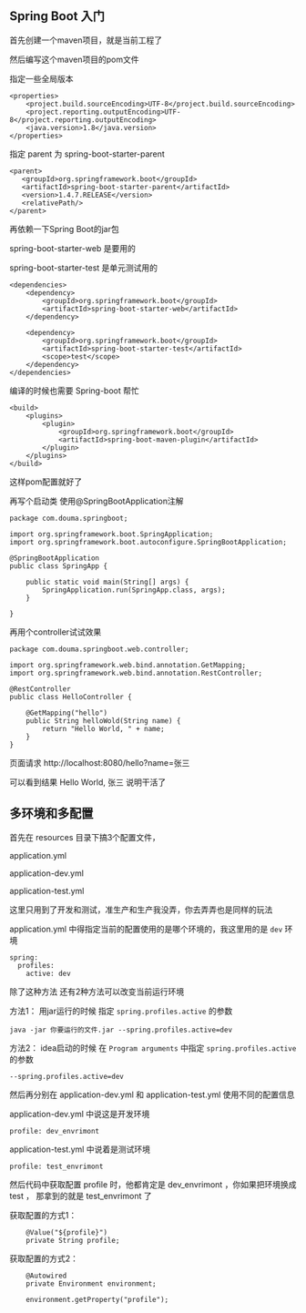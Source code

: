 
## Spring Boot 入门 ##

首先创建一个maven项目，就是当前工程了

然后编写这个maven项目的pom文件

指定一些全局版本
>
    <properties>
        <project.build.sourceEncoding>UTF-8</project.build.sourceEncoding>
        <project.reporting.outputEncoding>UTF-8</project.reporting.outputEncoding>
        <java.version>1.8</java.version>
    </properties>
    
指定 parent 为 spring-boot-starter-parent
>      
    <parent>
       <groupId>org.springframework.boot</groupId>
       <artifactId>spring-boot-starter-parent</artifactId>
       <version>1.4.7.RELEASE</version>
       <relativePath/>
    </parent>
    
再依赖一下Spring Boot的jar包

spring-boot-starter-web 是要用的

spring-boot-starter-test 是单元测试用的
    
>
    <dependencies>
        <dependency>
            <groupId>org.springframework.boot</groupId>
            <artifactId>spring-boot-starter-web</artifactId>
        </dependency>
    
        <dependency>
            <groupId>org.springframework.boot</groupId>
            <artifactId>spring-boot-starter-test</artifactId>
            <scope>test</scope>
        </dependency>
    </dependencies>

编译的时候也需要 Spring-boot 帮忙
>
    <build>
        <plugins>
            <plugin>
                <groupId>org.springframework.boot</groupId>
                <artifactId>spring-boot-maven-plugin</artifactId>
            </plugin>
        </plugins>
    </build>

这样pom配置就好了

再写个启动类 使用@SpringBootApplication注解
>
    package com.douma.springboot;
    
    import org.springframework.boot.SpringApplication;
    import org.springframework.boot.autoconfigure.SpringBootApplication;
    
    @SpringBootApplication
    public class SpringApp {
    
        public static void main(String[] args) {
            SpringApplication.run(SpringApp.class, args);
        }
    
    }

再用个controller试试效果
>
    package com.douma.springboot.web.controller;
    
    import org.springframework.web.bind.annotation.GetMapping;
    import org.springframework.web.bind.annotation.RestController;
    
    @RestController
    public class HelloController {
    
        @GetMapping("hello")
        public String helloWold(String name) {
            return "Hello World, " + name;
        }
    }

页面请求 http://localhost:8080/hello?name=张三

可以看到结果 Hello World, 张三 说明干活了



## 多环境和多配置 ##

首先在 resources 目录下搞3个配置文件，

application.yml

application-dev.yml

application-test.yml

这里只用到了开发和测试，准生产和生产我没弄，你去弄弄也是同样的玩法

application.yml 中得指定当前的配置使用的是哪个环境的，我这里用的是 `dev` 环境
>
    spring:
      profiles:
        active: dev

除了这种方法 还有2种方法可以改变当前运行环境

方法1： 用jar运行的时候 指定 `spring.profiles.active` 的参数
>
    java -jar 你要运行的文件.jar --spring.profiles.active=dev
方法2： idea启动的时候 在 `Program arguments` 中指定 `spring.profiles.active` 的参数
>
    --spring.profiles.active=dev
    
然后再分别在 application-dev.yml 和 application-test.yml 使用不同的配置信息

application-dev.yml 中说这是开发环境
>
    profile: dev_envrimont
application-test.yml 中说着是测试环境
>
    profile: test_envrimont
    
然后代码中获取配置 profile 时，他都肯定是 dev_envrimont ，你如果把环境换成 test ， 那拿到的就是 test_envrimont 了

获取配置的方式1：
> 
        @Value("${profile}")
        private String profile;
获取配置的方式2：
>
        @Autowired
        private Environment environment;
        
        environment.getProperty("profile");
    
